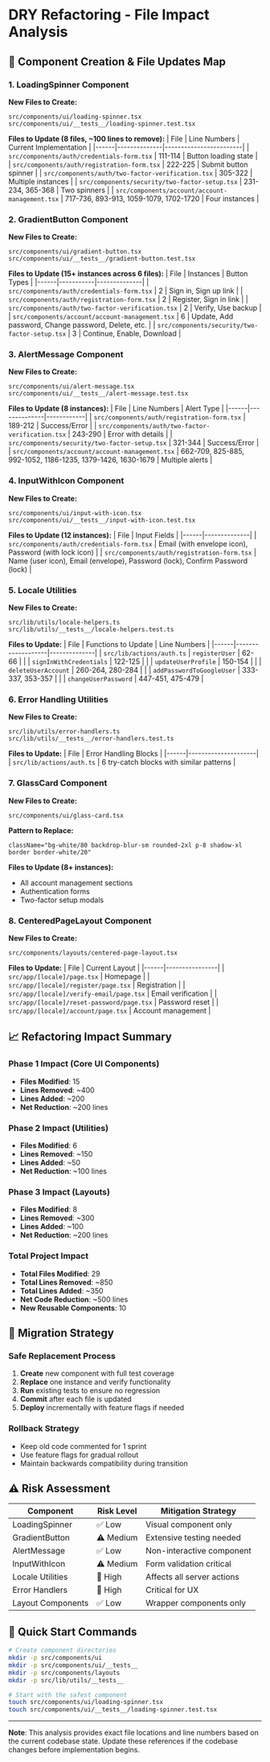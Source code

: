 # DRY Refactoring - File Impact Analysis

## 🎯 Component Creation & File Updates Map

### 1. LoadingSpinner Component

**New Files to Create:**
```
src/components/ui/loading-spinner.tsx
src/components/ui/__tests__/loading-spinner.test.tsx
```

**Files to Update (8 files, ~100 lines to remove):**
| File | Line Numbers | Current Implementation |
|------|--------------|------------------------|
| `src/components/auth/credentials-form.tsx` | 111-114 | Button loading state |
| `src/components/auth/registration-form.tsx` | 222-225 | Submit button spinner |
| `src/components/auth/two-factor-verification.tsx` | 305-322 | Multiple instances |
| `src/components/security/two-factor-setup.tsx` | 231-234, 365-368 | Two spinners |
| `src/components/account/account-management.tsx` | 717-736, 893-913, 1059-1079, 1702-1720 | Four instances |

### 2. GradientButton Component

**New Files to Create:**
```
src/components/ui/gradient-button.tsx
src/components/ui/__tests__/gradient-button.test.tsx
```

**Files to Update (15+ instances across 6 files):**
| File | Instances | Button Types |
|------|-----------|--------------|
| `src/components/auth/credentials-form.tsx` | 2 | Sign in, Sign up link |
| `src/components/auth/registration-form.tsx` | 2 | Register, Sign in link |
| `src/components/auth/two-factor-verification.tsx` | 2 | Verify, Use backup |
| `src/components/account/account-management.tsx` | 6 | Update, Add password, Change password, Delete, etc. |
| `src/components/security/two-factor-setup.tsx` | 3 | Continue, Enable, Download |

### 3. AlertMessage Component

**New Files to Create:**
```
src/components/ui/alert-message.tsx
src/components/ui/__tests__/alert-message.test.tsx
```

**Files to Update (8 instances):**
| File | Line Numbers | Alert Type |
|------|--------------|------------|
| `src/components/auth/registration-form.tsx` | 189-212 | Success/Error |
| `src/components/auth/two-factor-verification.tsx` | 243-290 | Error with details |
| `src/components/security/two-factor-setup.tsx` | 321-344 | Success/Error |
| `src/components/account/account-management.tsx` | 662-709, 825-885, 992-1052, 1186-1235, 1379-1426, 1630-1679 | Multiple alerts |

### 4. InputWithIcon Component

**New Files to Create:**
```
src/components/ui/input-with-icon.tsx
src/components/ui/__tests__/input-with-icon.test.tsx
```

**Files to Update (12 instances):**
| File | Input Fields |
|------|--------------|
| `src/components/auth/credentials-form.tsx` | Email (with envelope icon), Password (with lock icon) |
| `src/components/auth/registration-form.tsx` | Name (user icon), Email (envelope), Password (lock), Confirm Password (lock) |

### 5. Locale Utilities

**New Files to Create:**
```
src/lib/utils/locale-helpers.ts
src/lib/utils/__tests__/locale-helpers.test.ts
```

**Files to Update:**
| File | Functions to Update | Line Numbers |
|------|-------------------|--------------|
| `src/lib/actions/auth.ts` | `registerUser` | 62-66 |
| | `signInWithCredentials` | 122-125 |
| | `updateUserProfile` | 150-154 |
| | `deleteUserAccount` | 260-264, 280-284 |
| | `addPasswordToGoogleUser` | 333-337, 353-357 |
| | `changeUserPassword` | 447-451, 475-479 |

### 6. Error Handling Utilities

**New Files to Create:**
```
src/lib/utils/error-handlers.ts
src/lib/utils/__tests__/error-handlers.test.ts
```

**Files to Update:**
| File | Error Handling Blocks |
|------|---------------------|
| `src/lib/actions/auth.ts` | 6 try-catch blocks with similar patterns |

### 7. GlassCard Component

**New Files to Create:**
```
src/components/ui/glass-card.tsx
```

**Pattern to Replace:**
```tsx
className="bg-white/80 backdrop-blur-sm rounded-2xl p-8 shadow-xl border border-white/20"
```

**Files to Update (8+ instances):**
- All account management sections
- Authentication forms
- Two-factor setup modals

### 8. CenteredPageLayout Component

**New Files to Create:**
```
src/components/layouts/centered-page-layout.tsx
```

**Files to Update:**
| File | Current Layout |
|------|----------------|
| `src/app/[locale]/page.tsx` | Homepage |
| `src/app/[locale]/register/page.tsx` | Registration |
| `src/app/[locale]/verify-email/page.tsx` | Email verification |
| `src/app/[locale]/reset-password/page.tsx` | Password reset |
| `src/app/[locale]/account/page.tsx` | Account management |

## 📈 Refactoring Impact Summary

### Phase 1 Impact (Core UI Components)
- **Files Modified**: 15
- **Lines Removed**: ~400
- **Lines Added**: ~200
- **Net Reduction**: ~200 lines

### Phase 2 Impact (Utilities)
- **Files Modified**: 6
- **Lines Removed**: ~150
- **Lines Added**: ~50
- **Net Reduction**: ~100 lines

### Phase 3 Impact (Layouts)
- **Files Modified**: 8
- **Lines Removed**: ~300
- **Lines Added**: ~100
- **Net Reduction**: ~200 lines

### Total Project Impact
- **Total Files Modified**: 29
- **Total Lines Removed**: ~850
- **Total Lines Added**: ~350
- **Net Code Reduction**: ~500 lines
- **New Reusable Components**: 10

## 🔧 Migration Strategy

### Safe Replacement Process
1. **Create** new component with full test coverage
2. **Replace** one instance and verify functionality
3. **Run** existing tests to ensure no regression
4. **Commit** after each file is updated
5. **Deploy** incrementally with feature flags if needed

### Rollback Strategy
- Keep old code commented for 1 sprint
- Use feature flags for gradual rollout
- Maintain backwards compatibility during transition

## ⚠️ Risk Assessment

| Component | Risk Level | Mitigation Strategy |
|-----------|------------|-------------------|
| LoadingSpinner | ✅ Low | Visual component only |
| GradientButton | ⚠️ Medium | Extensive testing needed |
| AlertMessage | ✅ Low | Non-interactive component |
| InputWithIcon | ⚠️ Medium | Form validation critical |
| Locale Utilities | 🔴 High | Affects all server actions |
| Error Handlers | 🔴 High | Critical for UX |
| Layout Components | ✅ Low | Wrapper components only |

## 🚀 Quick Start Commands

```bash
# Create component directories
mkdir -p src/components/ui
mkdir -p src/components/ui/__tests__
mkdir -p src/components/layouts
mkdir -p src/lib/utils/__tests__

# Start with the safest component
touch src/components/ui/loading-spinner.tsx
touch src/components/ui/__tests__/loading-spinner.test.tsx
```

---

**Note**: This analysis provides exact file locations and line numbers based on the current codebase state. Update these references if the codebase changes before implementation begins.